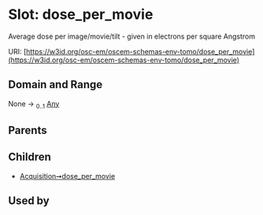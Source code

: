 
# Slot: dose_per_movie

Average dose per image/movie/tilt - given in electrons per square Angstrom

URI: [https://w3id.org/osc-em/oscem-schemas-env-tomo/dose_per_movie](https://w3id.org/osc-em/oscem-schemas-env-tomo/dose_per_movie)


## Domain and Range

None &#8594;  <sub>0..1</sub> [Any](Any.md)

## Parents


## Children

 *  [Acquisition➞dose_per_movie](Acquisition_dose_per_movie.md)

## Used by


